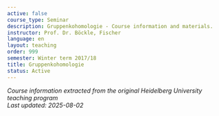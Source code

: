 ```yaml
---
active: false
course_type: Seminar
description: Gruppenkohomologie - Course information and materials.
instructor: Prof. Dr. Böckle, Fischer
language: en
layout: teaching
order: 999
semester: Winter term 2017/18
title: Gruppenkohomologie
status: Active
---
```



*Course information extracted from the original Heidelberg University teaching program*  
*Last updated: 2025-08-02*